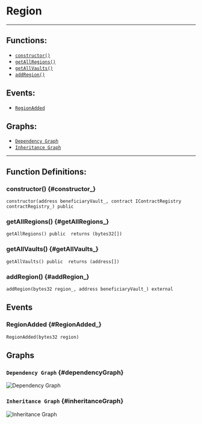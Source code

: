 # Region
***
## Functions:
- [`constructor()`](#constructor_)
- [`getAllRegions()`](#getAllRegions_)
- [`getAllVaults()`](#getAllVaults_)
- [`addRegion()`](#addRegion_)
## Events:
- [`RegionAdded`](#RegionAdded_)
## Graphs:
- [`Dependency Graph`](#dependencyGraph)
- [`Inheritance Graph`](#inheritanceGraph)
***
## Function Definitions:
### <a name="constructor_"></a> constructor() {#constructor_}
```
constructor(address beneficiaryVault_, contract IContractRegistry contractRegistry_) public 
```
### <a name="getAllRegions_"></a> getAllRegions() {#getAllRegions_}
```
getAllRegions() public  returns (bytes32[])
```
### <a name="getAllVaults_"></a> getAllVaults() {#getAllVaults_}
```
getAllVaults() public  returns (address[])
```
### <a name="addRegion_"></a> addRegion() {#addRegion_}
```
addRegion(bytes32 region_, address beneficiaryVault_) external 
```
## Events
### <a name="RegionAdded_"></a> RegionAdded {#RegionAdded_}
```
RegionAdded(bytes32 region)
```
## Graphs
### <a name="dependencyGraph"></a> `Dependency Graph` {#dependencyGraph}
![Dependency Graph](images/Region_dependency_graph.png)
### <a name="inheritanceGraph"></a> `Inheritance Graph` {#inheritanceGraph}
![Inheritance Graph](images/Region_inheritance_graph.png)

